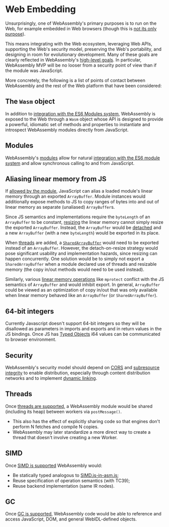 # Web Embedding

Unsurprisingly, one of WebAssembly's primary purposes is to run on the Web,
for example embedded in Web browsers (though this is
[not its only purpose](NonWeb.md)).

This means integrating with the Web ecosystem, leveraging Web APIs, supporting
the Web's security model, preserving the Web's portability, and designing in
room for evolutionary development. Many of these goals are clearly
reflected in WebAssembly's [high-level goals](HighLevelGoals.md). In
particular, WebAssembly MVP will be no looser from a security point of view
than if the module was JavaScript.

More concretely, the following is a list of points of contact between WebAssembly
and the rest of the Web platform that have been considered:

## The `Wasm` object

In addition to
[integration with the ES6 Modules system](Modules.md#integration-with-es6-modules),
WebAssembly is exposed to the Web through a `Wasm` object whose API is designed
to provide a powerful, idiomatic set of methods and properties to instantiate
and introspect WebAssembly modules directly from JavaScript.

## Modules

WebAssembly's [modules](Modules.md) allow for natural [integration with
the ES6 module system](Modules.md#integration-with-es6-modules) and allow
synchronous calling to and from JavaScript.

## Aliasing linear memory from JS

If [allowed by the module](Modules.md#linear-memory-section), JavaScript can
alias a loaded module's linear memory through an exported `ArrayBuffer`.
Module instances would additionally expose methods to JS to copy ranges of
bytes into and out of linear memory as separate (unaliased) `ArrayBuffer`s.

Since JS semantics and implementations require the `byteLength` of an
`ArrayBuffer` to be constant, [resizing](AstSemantics.md#resizing) the
linear memory cannot simply resize the exported `ArrayBuffer`. Instead,
the `ArrayBuffer` would be [detached](http://people.mozilla.org/~jorendorff/es6-draft.html#sec-detacharraybuffer)
and a new `ArrayBuffer` (with a new `byteLength`) would be exported in
its place.

When [threads](PostMVP.md#threads) are added, a
[`SharedArrayBuffer`](https://github.com/lars-t-hansen/ecmascript_sharedmem)
would need to be exported instead of an `ArrayBuffer`. However, the
detach-on-resize strategy would pose significant usability and implementation 
hazards, since resizing can happen concurrently. One solution would be
to simply not export a `SharedArrayBuffer` when a module declared use of
threads and resizable memory (the copy in/out methods would need to be used
instead).

Similarly, various [linear memory operations](FutureFeatures.md#finer-grained-control-over-memory)
like `mprotect` conflict with the JS semantics of `ArrayBuffer` and
would inhibit export. In general, `ArrayBuffer` could be viewed as an
optimization of copy in/out that was only available when linear memory
behaved like an `ArrayBuffer` (or `SharedArrayBuffer`).

## 64-bit integers

Currently Javascript doesn't support 64-bit integers so they will be disallowed
as parameters in imports and exports and in return values in the JS bindings. Once JS has [Typed Objects](http://wiki.ecmascript.org/doku.php?id=harmony:typed_objects)
i64 values can be communicated to browser environment.

## Security

WebAssembly's security model should depend on [CORS][] and
[subresource integrity][] to enable distribution, especially through content
distribution networks and to implement
[dynamic linking](DynamicLinking.md).

## Threads

Once [threads are supported](PostMVP.md#threads), a WebAssembly module would
be shared (including its heap) between workers via `postMessage()`.
* This also has the effect of explicitly sharing code so that engines don't
perform N fetches and compile N copies.
* WebAssembly may later standardize a more direct way to create a thread that
doesn't involve creating a new Worker.

## SIMD

Once [SIMD is supported](PostMVP.md#fixed-width-simd) WebAssembly would:
* Be statically typed analogous to [SIMD.js-in-asm.js][];
* Reuse specification of operation semantics (with TC39);
* Reuse backend implementation (same IR nodes).

## GC

Once [GC is supported](GC.md), WebAssembly code would be able to reference
and access JavaScript, DOM, and general WebIDL-defined objects.

  [CORS]: https://www.w3.org/TR/cors/
  [subresource integrity]: https://www.w3.org/TR/SRI/
  [SIMD.js-in-asm.js]: http://discourse.specifiction.org/t/request-for-comments-simd-js-in-asm-js
